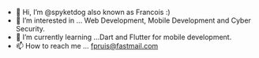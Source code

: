 - 👋 Hi, I’m @spyketdog also known as Francois :)
- 👀 I’m interested in ... Web Development, Mobile Development and Cyber Security.
- 🌱 I’m currently learning ...Dart and Flutter for mobile development.
- 📫 How to reach me ... fpruis@fastmail.com

<!---
spyketdog/spyketdog is a ✨ special ✨ repository because its `README.md` (this file) appears on your GitHub profile.
You can click the Preview link to take a look at your changes.
--->
